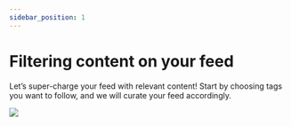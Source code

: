 ```yaml
---
sidebar_position: 1
---
```


# Filtering content on your feed 

Let’s super-charge your feed with relevant content! Start by choosing tags you want to follow, and we will curate your feed accordingly.

![](https://daily-now-res.cloudinary.com/image/upload/v1636620503/docs/tags1.svg)